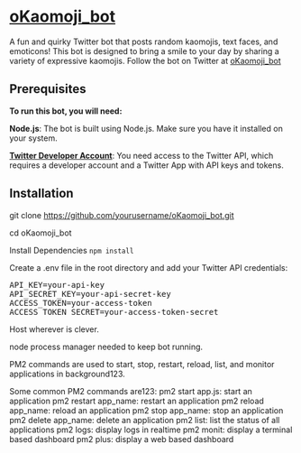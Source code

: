 # [oKaomoji_bot](https://x.com/oKaomoji_npc)

A fun and quirky Twitter bot that posts random kaomojis, text faces, and emoticons! This bot is designed to bring a smile to your day by sharing a variety of expressive kaomojis. Follow the bot on Twitter at [oKaomoji_bot](https://x.com/oKaomoji_npc)

## Prerequisites
<b>To run this bot, you will need:</b>

<b>Node.js</b>: The bot is built using Node.js. Make sure you have it installed on your system.

<b>[Twitter Developer Account](https://developer.x.com/)</b>: You need access to the Twitter API, which requires a developer account and a Twitter App with API keys and tokens.

## Installation

git clone https://github.com/yourusername/oKaomoji_bot.git

cd oKaomoji_bot

Install Dependencies `npm install`

Create a .env file in the root directory and add your Twitter API credentials:

<pre>API_KEY=your-api-key
API_SECRET_KEY=your-api-secret-key
ACCESS_TOKEN=your-access-token
ACCESS_TOKEN_SECRET=your-access-token-secret
</pre>

Host wherever is clever.

node process manager needed to keep bot running.

PM2 commands are used to start, stop, restart, reload, list, and monitor applications in background123.

Some common PM2 commands are123:
pm2 start app.js: start an application
pm2 restart app_name: restart an application
pm2 reload app_name: reload an application
pm2 stop app_name: stop an application
pm2 delete app_name: delete an application
pm2 list: list the status of all applications
pm2 logs: display logs in realtime
pm2 monit: display a terminal based dashboard
pm2 plus: display a web based dashboard



